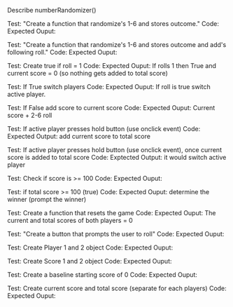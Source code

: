 Describe numberRandomizer()

<!-- Test: "Create a function that randomize's 1-6."
Code: getRandomNumber();
Expected Ouput: random number -->

Test: "Create a function that randomize's 1-6 and stores outcome."
Code:
Expected Ouput:

Test: "Create a function that randomize's 1-6 and stores outcome and add's following roll."
Code:
Expected Ouput:

Test: Create true if roll = 1 
Code:
Expected Ouput: If rolls 1 then True and current score = 0 (so nothing gets added to total score)

Test: If True switch players 
Code:
Expected Ouput: If roll is true switch active player.

Test: If False add score to current score
Code:
Expected Ouput: Current score + 2-6 roll

Test: If active player presses hold button (use onclick event)
Code:
Expected Output: add current score to total score

Test: If active player presses hold button (use onclick event), once current score is added to total score
Code:
Exptected Output: it would switch active player

Test: Check if score is >= 100
Code:
Expected Ouput:

Test: if total score >= 100 (true)
Code:
Expected Ouput: determine the winner (prompt the winner)

Test: Create a function that resets the game 
Code:
Expected Ouput: The current and total scores of both players = 0

Test: "Create a button that prompts the user to roll"
Code:
Expected Ouput:

Test: Create Player 1 and 2 object 
Code:
Expected Ouput:

Test: Create Score 1 and 2 object
Code:
Expected Ouput:

Test: Create a baseline starting score of 0
Code:
Expected Ouput:

Test: Create current score and total score (separate for each players)
Code:
Expected Ouput:
